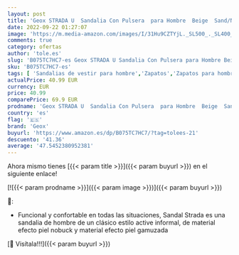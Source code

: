 ```yaml
---
layout: post
title: 'Geox STRADA U  Sandalia Con Pulsera  para Hombre  Beige  Sand/Navy   41 EU'
date: 2022-09-22 01:27:07
image: 'https://m.media-amazon.com/images/I/31Hu9CZTYjL._SL500_._SL400_.jpg'
comments: true
category: ofertas
author: 'tole.es'
slug: 'B075TC7HC7-es Geox STRADA U Sandalia Con Pulsera para Hombre Beige...'
sku: 'B075TC7HC7-es'
tags: [ 'Sandalias de vestir para hombre','Zapatos','Zapatos para hombre','Zapatos y complementos','geox','sandalia','🇪🇸', ]
actualPrice: 40.99 EUR
currency: EUR
price: 40.99
comparePrice: 69.9 EUR
prodname: 'Geox STRADA U  Sandalia Con Pulsera  para Hombre  Beige  Sand/Navy   41 EU'
country: 'es'
flag: '🇪🇸'
brand: 'Geox'
buyurl: 'https://www.amazon.es/dp/B075TC7HC7/?tag=tolees-21'
descuento: '41.36'
average: '47.5452380952381'
---
```


Ahora mismo tienes [{{< param title >}}]({{< param buyurl >}}) en el siguiente enlace!

[![{{< param prodname >}}]({{< param image >}})]({{< param buyurl >}})

🔎:

- Funcional y confortable en todas las situaciones, Sandal Strada es una sandalia de hombre de un clásico estilo active informal, de material efecto piel nobuck y material efecto piel gamuzada

[🛒 Visítala!!!]({{< param buyurl >}})
